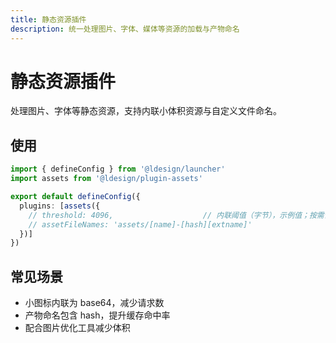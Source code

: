 ```yaml
---
title: 静态资源插件
description: 统一处理图片、字体、媒体等资源的加载与产物命名
---
```


# 静态资源插件

处理图片、字体等静态资源，支持内联小体积资源与自定义文件命名。

## 使用
```ts path=null start=null
import { defineConfig } from '@ldesign/launcher'
import assets from '@ldesign/plugin-assets'

export default defineConfig({
  plugins: [assets({
    // threshold: 4096,                    // 内联阈值（字节），示例值；按需调整
    // assetFileNames: 'assets/[name]-[hash][extname]'
  })]
})
```

## 常见场景
- 小图标内联为 base64，减少请求数
- 产物命名包含 hash，提升缓存命中率
- 配合图片优化工具减少体积
